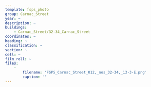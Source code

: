 ```yaml
---
template: fsps_photo
group: Carnac_Street
year: ~
description: ~
buildings:
    - Carnac_Street/32-34_Carnac_Street
coordinates: ~
heading: ~
classification: ~
section: ~
cell: ~
film_roll: ~
files:
    -
        filename: 'FSPS_Carnac_Street_012,_nos_32-34,_13-3-E.png'
        caption: ''
---
```

